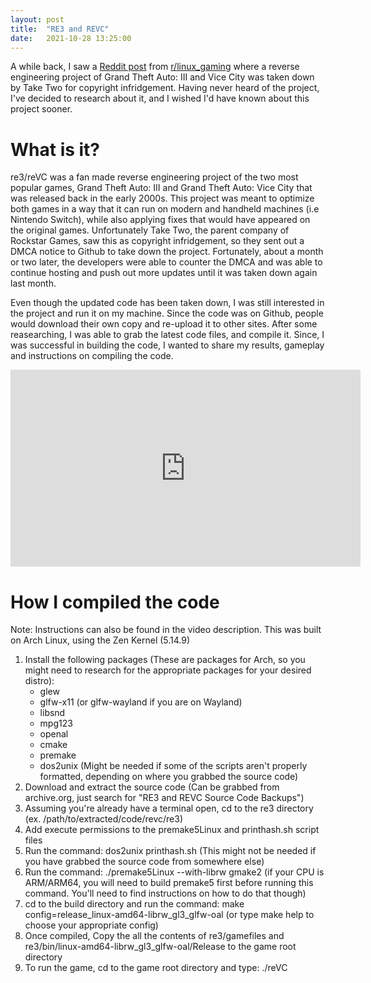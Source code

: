 ```yaml
---
layout: post
title:  "RE3 and REVC"
date:   2021-10-28 13:25:00
---
```


A while back, I saw a [Reddit post](https://www.reddit.com/r/linux_gaming/comments/lnuwkx/re3_gtarenderware_reverseengineering_project/) from [r/linux_gaming](https://www.reddit.com/r/linux_gaming/) where a reverse engineering project of Grand Theft Auto: III and Vice City was taken down by Take Two for copyright infridgement. Having never heard of the project, I've decided to research about it, and I wished I'd have known about this project sooner.

# What is it?
re3/reVC was a fan made reverse engineering project of the two most popular games, Grand Theft Auto: III and Grand Theft Auto: Vice City that was released back in the early 2000s. This project was meant to optimize both games in a way that it can run on modern and handheld machines (i.e Nintendo Switch), while also applying fixes that would have appeared on the original games. Unfortunately Take Two, the parent company of Rockstar Games, saw this as copyright infridgement, so they sent out a DMCA notice to Github to take down the project. Fortunately, about a month or two later, the developers were able to counter the DMCA and was able to continue hosting and push out more updates until it was taken down again last month.

Even though the updated code has been taken down, I was still interested in the project and run it on my machine. Since the code was on Github, people would download their own copy and re-upload it to other sites. After some reasearching, I was able to grab the latest code files, and compile it. Since, I was successful in building the code, I wanted to share my results, gameplay and instructions on compiling the code.

<iframe 
    width="560" 
    height="315" 
    src="https://www.youtube-nocookie.com/embed/HIc_fGfQ-Do" 
    title="YouTube video player" 
    frameborder="0" 
    allow="accelerometer; autoplay; clipboard-write; encrypted-media; gyroscope; picture-in-picture" 
    allowfullscreen
>
</iframe>

# How I compiled the code
Note: Instructions can also be found in the video description.
This was built on Arch Linux, using the Zen Kernel (5.14.9)

1. Install the following packages (These are packages for Arch, so you might need to research for the appropriate packages for your desired distro):
    - glew
    - glfw-x11 (or glfw-wayland if you are on Wayland)
    - libsnd
    - mpg123
    - openal
    - cmake
    - premake
    - dos2unix (Might be needed if some of the scripts aren't properly formatted, depending on where you grabbed the source code)
2. Download and extract the source code (Can be grabbed from archive.org, just search for "RE3 and REVC Source Code Backups")
3. Assuming you're already have a terminal open, cd to the re3 directory (ex. /path/to/extracted/code/revc/re3)
4. Add execute permissions to the premake5Linux and printhash.sh script files
5. Run the command: dos2unix printhash.sh (This might not be needed if you have grabbed the source code from somewhere else)
6. Run the command: ./premake5Linux --with-librw gmake2 (if your CPU is ARM/ARM64, you will need to build premake5 first before running this command. You'll need to find instructions on how to do that though)
7. cd to the build directory and run the command: make config=release_linux-amd64-librw_gl3_glfw-oal (or type make help to choose your appropriate config)
8. Once compiled, Copy the all the contents of re3/gamefiles and re3/bin/linux-amd64-librw_gl3_glfw-oal/Release to the game root directory
9. To run the game, cd to the game root directory and type: ./reVC
